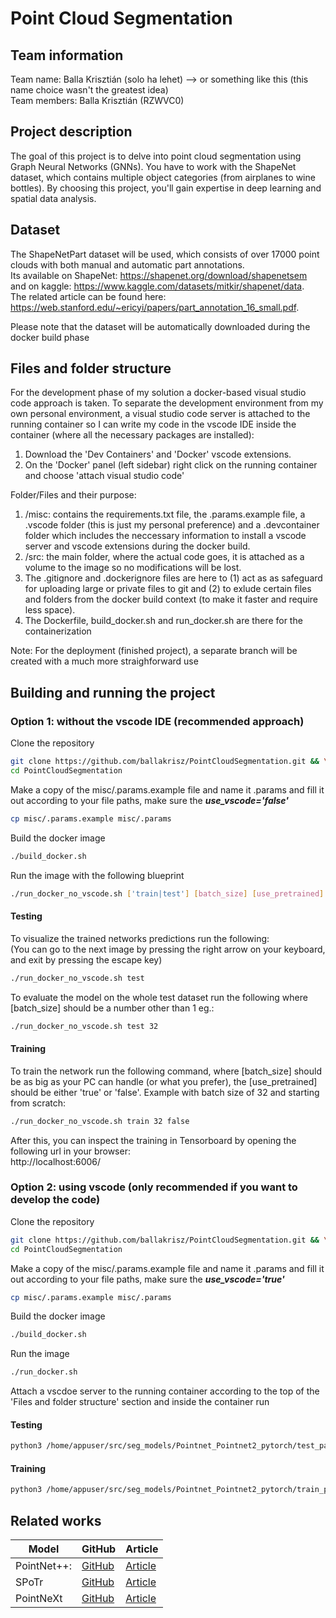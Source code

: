 # Point Cloud Segmentation

## Team information

Team name: Balla Krisztián (solo ha lehet) --> or something  like this (this name choice wasn't the greatest idea)  
Team members: Balla Krisztián (RZWVC0)

## Project description

The goal of this project is to delve into point cloud segmentation using Graph Neural Networks (GNNs). You have to work with the ShapeNet dataset, which contains multiple object categories (from airplanes to wine bottles). By choosing this project, you'll gain expertise in deep learning and spatial data analysis.

## Dataset

The ShapeNetPart dataset will be used, which consists of over 17000 point clouds with both manual and automatic part annotations.  
Its available on ShapeNet: https://shapenet.org/download/shapenetsem   
and on kaggle: https://www.kaggle.com/datasets/mitkir/shapenet/data.  
The related article can be found here: https://web.stanford.edu/~ericyi/papers/part_annotation_16_small.pdf.

Please note that the dataset will be automatically downloaded during the docker build phase

## Files and folder structure

For the development phase of my solution a docker-based visual studio code approach is taken. To separate the development environment from my own personal environment, a visual studio code server is attached to the running container so I can write my code in the vscode IDE inside the container (where all the necessary packages are installed):  
1. Download the 'Dev Containers' and 'Docker' vscode extensions.  
2. On the 'Docker' panel (left sidebar) right click on the running container and choose 'attach visual studio code'

Folder/Files and their purpose:  
1. /misc: contains the requirements.txt file, the .params.example file, a .vscode folder (this is just my personal preference) and a .devcontainer folder which includes the neccessary information to install a vscode server and vscode extensions during the docker build.  
2. /src: the main folder, where the actual code goes, it is attached as a volume to the image so no modifications will be lost.  
3. The .gitignore and .dockerignore files are here to (1) act as as safeguard for uploading large or private files to git and (2) to exlude certain files and folders from the docker build context (to make it faster and require less space). 
4. The Dockerfile, build_docker.sh and run_docker.sh are there for the containerization  

Note: For the deployment (finished project), a separate branch will be created with a much more straighforward use

## Building and running the project

### Option 1: without the vscode IDE (recommended approach)

Clone the repository 
```bash
git clone https://github.com/ballakrisz/PointCloudSegmentation.git && \
cd PointCloudSegmentation
```

Make a copy of the misc/.params.example file and name it .params and fill it out according to your file paths, make sure the ***use_vscode='false'***
```bash
cp misc/.params.example misc/.params
```

Build the docker image
```bash
./build_docker.sh
```

Run the image with the following blueprint
```bash
./run_docker_no_vscode.sh ['train|test'] [batch_size] [use_pretrained]
```
#### Testing
To visualize the trained networks predictions run the following:  
(You can go to the next image by pressing the right arrow on your keyboard, and exit by pressing the escape key)
```bash
./run_docker_no_vscode.sh test
```
To evaluate the model on the whole test dataset run the following where [batch_size] should be a number other than 1 eg.:
```bash
./run_docker_no_vscode.sh test 32
```

#### Training
To train the network run the following command, where [batch_size] should be as big as your PC can handle (or what you prefer), the [use_pretrained] should be either 'true' or 'false'. Example with batch size of 32 and starting from scratch:
```bash
./run_docker_no_vscode.sh train 32 false
```
After this, you can inspect the training in Tensorboard by opening the following url in your browser:   
http://localhost:6006/
### Option 2: using vscode (only recommended if you want to develop the code)

Clone the repository 
```bash
git clone https://github.com/ballakrisz/PointCloudSegmentation.git && \
cd PointCloudSegmentation
```

Make a copy of the misc/.params.example file and name it .params and fill it out according to your file paths, make sure the ***use_vscode='true'***
```bash
cp misc/.params.example misc/.params
```

Build the docker image
```bash
./build_docker.sh
```

Run the image
```bash
./run_docker.sh
```

Attach a vscdoe server to the running container according to the top of the 'Files and folder structure' section and inside the container run  
#### Testing 
```bash
python3 /home/appuser/src/seg_models/Pointnet_Pointnet2_pytorch/test_partseg.py
```

#### Training
```bash
python3 /home/appuser/src/seg_models/Pointnet_Pointnet2_pytorch/train_partseg.py
```
## Related works

| Model       | GitHub                                             | Article                                                |
|-------------|----------------------------------------------------|--------------------------------------------------------|
| PointNet++:   | [GitHub](https://github.com/charlesq34/pointnet2)   | [Article](https://arxiv.org/abs/1706.02413)            |
| SPoTr       | [GitHub](https://github.com/mlvlab/spotr)           | [Article](https://openaccess.thecvf.com//content/CVPR2023/papers/Park_Self-Positioning_Point-Based_Transformer_for_Point_Cloud_Understanding_CVPR_2023_paper.pdf) |
| PointNeXt   | [GitHub](https://github.com/guochengqian/pointnext) | [Article](https://arxiv.org/pdf/2206.04670v2)          |

